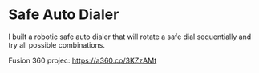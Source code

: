 # Safe Auto Dialer
 I built a robotic safe auto dialer that will rotate a safe dial sequentially and try all possible combinations. 
 
 Fusion 360 projec: https://a360.co/3KZzAMt
